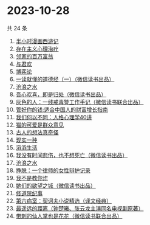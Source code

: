# 2023-10-28

共 24 条

<!-- BEGIN WEREAD -->
<!-- 最后更新时间 2023-10-28 12:07:23 +0800 -->
1. [半小时漫画西游记](https://weread.qq.com/web/bookDetail/83132c80813ab83e8g012bdb)
1. [存在主义心理治疗](https://weread.qq.com/web/bookDetail/538320a0813ab83e4g01836b)
1. [邻家的百万富翁](https://weread.qq.com/web/bookDetail/26532c00813ab83dbg0183ba)
1. [与君欢](https://weread.qq.com/web/bookDetail/18c32a40813ab83dag018fcb)
1. [博弈论](https://weread.qq.com/web/bookDetail/86a32490718ea51d86a0045)
1. [一读就懂的道德经（一）（微信读书出品）](https://weread.qq.com/web/bookDetail/19d32440813ab83d8g0152c9)
1. [沧浪之水](https://weread.qq.com/web/bookDetail/7c632ef05a49197c62b53f0)
1. [吾心欢喜，即是归处（微信读书出品）](https://weread.qq.com/web/bookDetail/cad32210813ab83e5g016fb8)
1. [灰色的人：一线戒毒警工作手记（微信读书联合出品）](https://weread.qq.com/web/bookDetail/36d32230813ab83d1g011af2)
1. [管好你的钱:适合中国人的财富增长指南](https://weread.qq.com/web/bookDetail/94732180813ab8229g0141af)
1. [我们何以不同：人格心理学40讲](https://weread.qq.com/web/bookDetail/63832ca0813ab82c6g017a48)
1. [猫的可爱是群众意见](https://weread.qq.com/web/bookDetail/26732970813ab8304g013dac)
1. [古人的想法真奇怪](https://weread.qq.com/web/bookDetail/a3232ad0813ab82dag010d34)
1. [现实一种](https://weread.qq.com/web/bookDetail/a27328207166ef1ba271307)
1. [滔滔生活](https://weread.qq.com/web/bookDetail/47632e40813ab774cg010258)
1. [我没有时间悲伤，也不想死亡（微信读书出品）](https://weread.qq.com/web/bookDetail/78632b80813ab83beg0181c3)
1. [沧浪之水](https://weread.qq.com/web/bookDetail/04a32a507266029704ad531)
1. [挣脱：一个律师的女性辩护记录](https://weread.qq.com/web/bookDetail/7a532e50813ab7fedg010cfc)
1. [我不是教你诈](https://weread.qq.com/web/bookDetail/14232ed0813ab6d8fg019a70)
1. [她们的欲望之城（微信读书出品）](https://weread.qq.com/web/bookDetail/35432d90813ab83bfg01385e)
1. [修道院纪事](https://weread.qq.com/web/bookDetail/79832b50813ab83b5g019696)
1. [第六病室：契诃夫小说精选（译文经典）](https://weread.qq.com/web/bookDetail/be032640813ab789cg019432)
1. [最遥远的距离（钟楚曦、张云龙主演同名电视剧原著）](https://weread.qq.com/web/bookDetail/e6232aa0813ab83cag0144b0)
1. [带刺的仙人掌也是花花（微信读书联合出品）](https://weread.qq.com/web/bookDetail/2d332300813ab83d3g0137b0)
<!-- END WEREAD -->